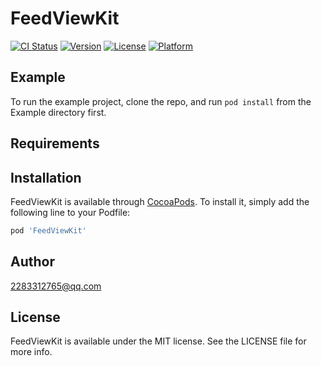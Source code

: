 # FeedViewKit

[![CI Status](https://img.shields.io/travis/2283312765@qq.com/FeedViewKit.svg?style=flat)](https://travis-ci.org/2283312765@qq.com/FeedViewKit)
[![Version](https://img.shields.io/cocoapods/v/FeedViewKit.svg?style=flat)](https://cocoapods.org/pods/FeedViewKit)
[![License](https://img.shields.io/cocoapods/l/FeedViewKit.svg?style=flat)](https://cocoapods.org/pods/FeedViewKit)
[![Platform](https://img.shields.io/cocoapods/p/FeedViewKit.svg?style=flat)](https://cocoapods.org/pods/FeedViewKit)

## Example

To run the example project, clone the repo, and run `pod install` from the Example directory first.

## Requirements

## Installation

FeedViewKit is available through [CocoaPods](https://cocoapods.org). To install
it, simply add the following line to your Podfile:

```ruby
pod 'FeedViewKit'
```

## Author

2283312765@qq.com

## License

FeedViewKit is available under the MIT license. See the LICENSE file for more info.
